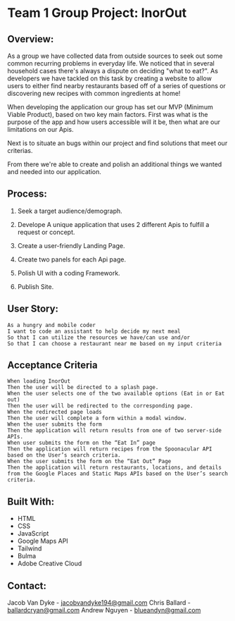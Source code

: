 # Team 1 Group Project: InorOut

## Overview:
As a group we have collected data from outside sources to seek out some common recurring problems in everyday life. We noticed that in several household cases there's always a dispute on deciding "what to eat?". As developers we have tackled on this task by creating a website to allow users to either find nearby restaurants based off of a series of questions or discovering new recipes with common ingredients at home!

When developing the application our group has set our MVP (Minimum Viable Product), based on two key main factors. First was what is the purpose of the app and how users accessible will it be, then what are our limitations on our Apis. 

Next is to situate an bugs within our project and find solutions that meet our criterias.

From there we're able to create and polish an additional things we wanted and needed into our application.

## Process:

1. Seek a target audience/demograph.

2. Develope A unique application that uses 2 different Apis to fulfill a request or  concept.

3. Create a user-friendly Landing Page.

4. Create two panels for each Api page.

5. Polish UI with a coding Framework.

6. Publish Site.

## User Story:

```
As a hungry and mobile coder
I want to code an assistant to help decide my next meal
So that I can utilize the resources we have/can use and/or
So that I can choose a restaurant near me based on my input criteria

```

## Acceptance Criteria

```
When loading InorOut
Then the user will be directed to a splash page.
When the user selects one of the two available options (Eat in or Eat out)
Then the user will be redirected to the corresponding page.
When the redirected page loads
Then the user will complete a form within a modal window.
When the user submits the form
Then the application will return results from one of two server-side APIs.
When user submits the form on the “Eat In” page
Then the application will return recipes from the Spoonacular API based on the User’s search criteria.
When the user submits the form on the “Eat Out” Page
Then the application will return restaurants, locations, and details from the Google Places and Static Maps APIs based on the User’s search criteria.

```

## Built With:

* HTML 
* CSS 
* JavaScript
* Google Maps API
* Tailwind
* Bulma
* Adobe Creative Cloud

## Contact:

Jacob Van Dyke - jacobvandyke194@gmail.com
Chris Ballard - ballardcryan@gmail.com
Andrew Nguyen - blueandyn@gmail.com

